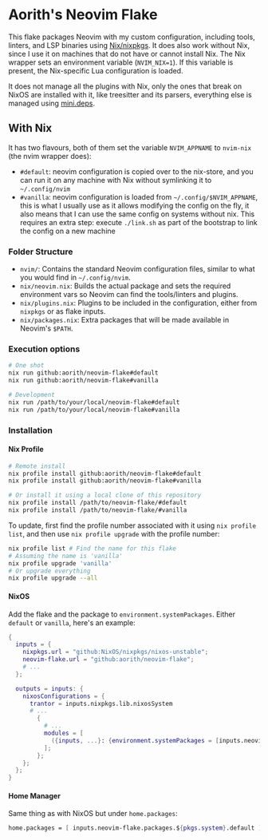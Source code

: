 # Aorith's Neovim Flake

This flake packages Neovim with my custom configuration, including tools, linters, and LSP binaries using [Nix/nixpkgs](https://nixos.org/).
It does also work without Nix, since I use it on machines that do not have or cannot install Nix.
The Nix wrapper sets an environment variable (`NVIM_NIX=1`). If this variable is present, the Nix-specific Lua configuration is loaded.

It does not manage all the plugins with Nix, only the ones that break on NixOS are installed with it, like treesitter and its parsers, everything else is managed using [mini.deps](https://github.com/echasnovski/mini.nvim/blob/main/readmes/mini-deps.md).

## With Nix

It has two flavours, both of them set the variable `NVIM_APPNAME` to `nvim-nix` (the nvim wrapper does):

- `#default`: neovim configuration is copied over to the nix-store, and you can run it on any machine with Nix without symlinking it to `~/.config/nvim`
- `#vanilla`: neovim configuration is loaded from `~/.config/$NVIM_APPNAME`, this is what I usually use as it allows modifying the config on the fly, it also means that I can use the same config on systems without nix. This requires an extra step: execute `./link.sh` as part of the bootstrap to link the config on a new machine

### Folder Structure

- `nvim/`: Contains the standard Neovim configuration files, similar to what you would find in `~/.config/nvim`.
- `nix/neovim.nix`: Builds the actual package and sets the required environment vars so Neovim can find the tools/linters and plugins.
- `nix/plugins.nix`: Plugins to be included in the configuration, either from `nixpkgs` or as flake inputs.
- `nix/packages.nix`: Extra packages that will be made available in Neovim's `$PATH`.

### Execution options

```sh
# One shot
nix run github:aorith/neovim-flake#default
nix run github:aorith/neovim-flake#vanilla

# Development
nix run /path/to/your/local/neovim-flake#default
nix run /path/to/your/local/neovim-flake#vanilla
```

### Installation

#### Nix Profile

```sh
# Remote install
nix profile install github:aorith/neovim-flake#default
nix profile install github:aorith/neovim-flake#vanilla

# Or install it using a local clone of this repository
nix profile install /path/to/neovim-flake/#default
nix profile install /path/to/neovim-flake/#vanilla
```

To update, first find the profile number associated with it using `nix profile list`, and then use `nix profile upgrade` with the profile number:

```sh
nix profile list # Find the name for this flake
# Assuming the name is 'vanilla'
nix profile upgrade 'vanilla'
# Or upgrade everything
nix profile upgrade --all
```

#### NixOS

Add the flake and the package to `environment.systemPackages`. Either `default` or `vanilla`, here's an example:

```nix
{
  inputs = {
    nixpkgs.url = "github:NixOS/nixpkgs/nixos-unstable";
    neovim-flake.url = "github:aorith/neovim-flake";
    # ...
  };

  outputs = inputs: {
    nixosConfigurations = {
      trantor = inputs.nixpkgs.lib.nixosSystem
      # ...
        {
          # ...
          modules = [
            ({inputs, ...}: {environment.systemPackages = [inputs.neovim-flake.packages.${system}.default];})
          ];
        };
    };
  };
}
```

#### Home Manager

Same thing as with NixOS but under `home.packages`:

```nix
home.packages = [ inputs.neovim-flake.packages.${pkgs.system}.default ];
```
